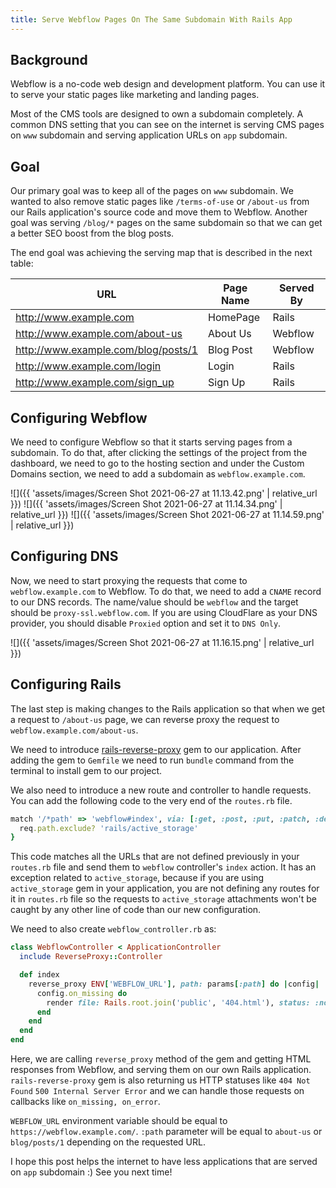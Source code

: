 ```yaml
---
title: Serve Webflow Pages On The Same Subdomain With Rails App
---
```


## Background
Webflow is a no-code web design and development platform. You can use it to serve your static pages like marketing and landing pages. 

Most of the CMS tools are designed to own a subdomain completely.  A common DNS setting that you can see on the internet is serving CMS pages on `www` subdomain and serving application URLs on `app` subdomain.
## Goal
Our primary goal was to keep all of the pages on `www` subdomain. We wanted to also remove static pages like `/terms-of-use` or `/about-us` from our Rails application's source code and move them to Webflow. Another goal was serving `/blog/*` pages on the same subdomain so that we can get a better SEO boost from the blog posts.

The end goal was achieving the serving map that is described in the next table:

| URL | Page Name | Served By |
| -------- | -------- | -------- |
| http://www.example.com | HomePage | Rails |
| http://www.example.com/about-us | About Us | Webflow |
| http://www.example.com/blog/posts/1 | Blog Post | Webflow |
| http://www.example.com/login | Login | Rails |
| http://www.example.com/sign_up | Sign Up | Rails |

## Configuring Webflow
We need to configure Webflow so that it starts serving pages from a subdomain. To do that, after clicking the settings of the project from the dashboard, we need to go to the hosting section and under the Custom Domains section, we need to add a subdomain as `webflow.example.com`. 

![]({{ 'assets/images/Screen Shot 2021-06-27 at 11.13.42.png' | relative_url }})
![]({{ 'assets/images/Screen Shot 2021-06-27 at 11.14.34.png' | relative_url }})
![]({{ 'assets/images/Screen Shot 2021-06-27 at 11.14.59.png' | relative_url }})
## Configuring DNS
Now, we need to start proxying the requests that come to `webflow.example.com` to Webflow. To do that, we need to add a `CNAME` record to our DNS records. The name/value should be `webflow` and the target should be `proxy-ssl.webflow.com`. If you are using CloudFlare as your DNS provider, you should disable `Proxied` option and set it to `DNS Only`. 

![]({{ 'assets/images/Screen Shot 2021-06-27 at 11.16.15.png' | relative_url }})
## Configuring Rails
The last step is making changes to the Rails application so that when we get a request to `/about-us` page, we can reverse proxy the request to `webflow.example.com/about-us`. 

We need to introduce [rails-reverse-proxy](https://github.com/axsuul/rails-reverse-proxy) gem to our application. After adding the gem to `Gemfile` we need to run `bundle` command from the terminal to install gem to our project.

We also need to introduce a new route and controller to handle requests. You can add the following code to the very end of the `routes.rb` file.

```ruby
match '/*path' => 'webflow#index', via: [:get, :post, :put, :patch, :delete], constraints: lambda { |req|
  req.path.exclude? 'rails/active_storage'
}
```

This code matches all the URLs that are not defined previously in your `routes.rb` file and send them to `webflow` controller's `index` action. It has an exception related to `active_storage`, because if you are using `active_storage` gem in your application, you are not defining any routes for it in `routes.rb` file so the requests to `active_storage` attachments won't be caught by any other line of code than our new configuration. 

We need to also create `webflow_controller.rb` as:

```ruby
class WebflowController < ApplicationController
  include ReverseProxy::Controller

  def index
    reverse_proxy ENV['WEBFLOW_URL'], path: params[:path] do |config|
      config.on_missing do
        render file: Rails.root.join('public', '404.html'), status: :not_found && return
      end
    end
  end
end
```

Here, we are calling `reverse_proxy` method of the gem and getting HTML responses from Webflow, and serving them on our own Rails application. `rails-reverse-proxy` gem is also returning us HTTP statuses like `404 Not Found` `500 Internal Server Error` and we can handle those requests on callbacks like `on_missing, on_error`.

`WEBFLOW_URL` environment variable should be equal to `https://webflow.example.com/`. `:path` parameter will be equal to `about-us` or `blog/posts/1` depending on the requested URL. 

I hope this post helps the internet to have less applications that are served on `app` subdomain :)
See you next time!
